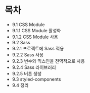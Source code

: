 # 목차
- 9.1 CSS Module
- 9.1.1 CSS Module 활성화
- 9.1.2 CSS Module 사용
- 9.2 Sass
- 9.2.1 프로젝트에 Sass 적용
- 9.2.2 Sass 사용
- 9.2.3 변수와 믹스인을 전역적으로 사용
- 9.2.4 Sass 라이브러리
- 9.2.5 버튼 생성
- 9.3 styled-components
- 9.4 정리
